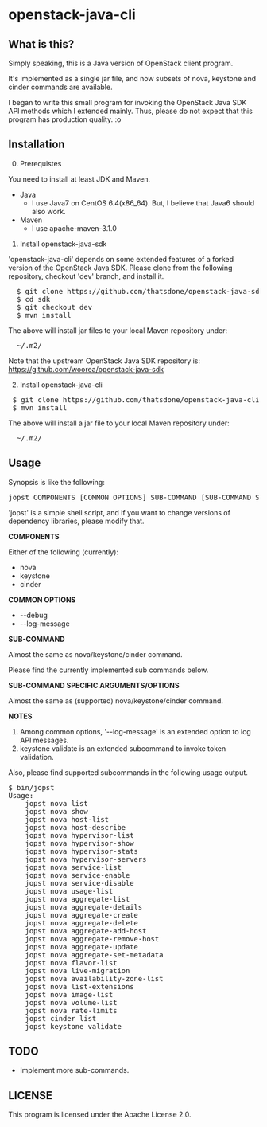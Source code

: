 openstack-java-cli
==================

What is this?
-------------

Simply speaking, this is a Java version of OpenStack client program.

It's implemented as a single jar file, and now subsets of nova, keystone and cinder commands are available.

I began to write this small program for invoking the OpenStack Java SDK API methods
which I extended mainly. Thus, please do not expect that this program has production quality. :o

Installation
-------------
0. Prerequistes

 You need to install at least JDK and Maven.
 * Java
   - I use Java7 on CentOS 6.4(x86_64). But, I believe that Java6 should also work.
 * Maven
   - I use apache-maven-3.1.0

1. Install openstack-java-sdk

  'openstack-java-cli' depends on some extended features of a forked version
  of the OpenStack Java SDK. Please clone from the following repository,
  checkout 'dev' branch, and install it.
<pre>
  $ git clone https://github.com/thatsdone/openstack-java-sdk.git sdk
  $ cd sdk
  $ git checkout dev
  $ mvn install
</pre>
 The above will install jar files to your local Maven repository under:
<pre>
  ~/.m2/
</pre>
  Note that the upstream OpenStack Java SDK repository is:
    https://github.com/woorea/openstack-java-sdk


2. Install openstack-java-cli
<pre>
 $ git clone https://github.com/thatsdone/openstack-java-cli.git sdk
 $ mvn install
</pre>

 The above will install a jar file to your local Maven repository under:
<pre>
  ~/.m2/
</pre>

Usage
-------------

Synopsis is like the following:
<pre>
jopst COMPONENTS [COMMON OPTIONS] SUB-COMMAND [SUB-COMMAND SPECIFIC OPTIONS]
</pre>

'jopst' is a simple shell script, and if you want to change versions of dependency libraries,
please modify that.

**COMPONENTS**

Either of the following (currently):

 * nova
 * keystone
 * cinder

**COMMON OPTIONS**

 * --debug
 * --log-message

**SUB-COMMAND**

Almost the same as nova/keystone/cinder command.

Please find the currently implemented sub commands below.

**SUB-COMMAND SPECIFIC ARGUMENTS/OPTIONS**

Almost the same as (supported) nova/keystone/cinder command.

**NOTES**

1. Among common options, '--log-message' is an extended option to log API messages.
2. keystone validate is an extended subcommand to invoke token validation.


Also, please find supported subcommands in the following usage output.
<pre>
$ bin/jopst
Usage:
    jopst nova list
    jopst nova show
    jopst nova host-list
    jopst nova host-describe
    jopst nova hypervisor-list
    jopst nova hypervisor-show
    jopst nova hypervisor-stats
    jopst nova hypervisor-servers
    jopst nova service-list
    jopst nova service-enable
    jopst nova service-disable
    jopst nova usage-list
    jopst nova aggregate-list
    jopst nova aggregate-details
    jopst nova aggregate-create
    jopst nova aggregate-delete
    jopst nova aggregate-add-host
    jopst nova aggregate-remove-host
    jopst nova aggregate-update
    jopst nova aggregate-set-metadata
    jopst nova flavor-list
    jopst nova live-migration
    jopst nova availability-zone-list
    jopst nova list-extensions
    jopst nova image-list
    jopst nova volume-list
    jopst nova rate-limits
    jopst cinder list
    jopst keystone validate
</pre>

TODO
-------------

* Implement more sub-commands.

LICENSE
-------------

This program is licensed under the Apache License 2.0.
